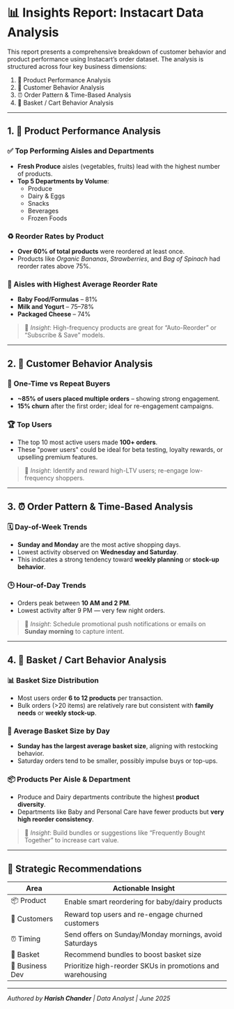 # 📊 Insights Report: Instacart Data Analysis

This report presents a comprehensive breakdown of customer behavior and product performance using Instacart’s order dataset. The analysis is structured across four key business dimensions:

1. 🛒 Product Performance Analysis  
2. 👥 Customer Behavior Analysis  
3. ⏰ Order Pattern & Time-Based Analysis  
4. 🧺 Basket / Cart Behavior Analysis

---

## 1. 🛒 Product Performance Analysis

### ✅ Top Performing Aisles and Departments
- **Fresh Produce** aisles (vegetables, fruits) lead with the highest number of products.
- **Top 5 Departments by Volume**:
  - Produce
  - Dairy & Eggs
  - Snacks
  - Beverages
  - Frozen Foods

### ♻️ Reorder Rates by Product
- **Over 60% of total products** were reordered at least once.
- Products like *Organic Bananas*, *Strawberries*, and *Bag of Spinach* had reorder rates above 75%.

### 🔄 Aisles with Highest Average Reorder Rate
- **Baby Food/Formulas** – 81%
- **Milk and Yogurt** – 75–78%
- **Packaged Cheese** – 74%

> 📌 _Insight_: High-frequency products are great for “Auto-Reorder” or “Subscribe & Save” models.

---

## 2. 👥 Customer Behavior Analysis

### 🔁 One-Time vs Repeat Buyers
- **~85% of users placed multiple orders** – showing strong engagement.
- **15% churn** after the first order; ideal for re-engagement campaigns.

### 🏆 Top Users
- The top 10 most active users made **100+ orders**.
- These "power users" could be ideal for beta testing, loyalty rewards, or upselling premium features.

> 📌 _Insight_: Identify and reward high-LTV users; re-engage low-frequency shoppers.

---

## 3. ⏰ Order Pattern & Time-Based Analysis

### 🗓️ Day-of-Week Trends
- **Sunday and Monday** are the most active shopping days.
- Lowest activity observed on **Wednesday and Saturday**.
- This indicates a strong tendency toward **weekly planning** or **stock-up behavior**.

### 🕒 Hour-of-Day Trends
- Orders peak between **10 AM and 2 PM**.
- Lowest activity after 9 PM — very few night orders.

> 📌 _Insight_: Schedule promotional push notifications or emails on **Sunday morning** to capture intent.

---

## 4. 🧺 Basket / Cart Behavior Analysis

### 📊 Basket Size Distribution
- Most users order **6 to 12 products** per transaction.
- Bulk orders (>20 items) are relatively rare but consistent with **family needs** or **weekly stock-up**.

### 🧾 Average Basket Size by Day
- **Sunday has the largest average basket size**, aligning with restocking behavior.
- Saturday orders tend to be smaller, possibly impulse buys or top-ups.

### 📦 Products Per Aisle & Department
- Produce and Dairy departments contribute the highest **product diversity**.
- Departments like Baby and Personal Care have fewer products but **very high reorder consistency**.

> 📌 _Insight_: Build bundles or suggestions like “Frequently Bought Together” to increase cart value.

---

## 🎯 Strategic Recommendations

| Area            | Actionable Insight                                               |
|-----------------|------------------------------------------------------------------|
| 📦 Product       | Enable smart reordering for baby/dairy products                 |
| 👥 Customers     | Reward top users and re-engage churned customers                |
| ⏰ Timing        | Send offers on Sunday/Monday mornings, avoid Saturdays          |
| 🧺 Basket        | Recommend bundles to boost basket size                         |
| 💼 Business Dev  | Prioritize high-reorder SKUs in promotions and warehousing      |

---

_Authored by **Harish Chander** | Data Analyst | June 2025_
